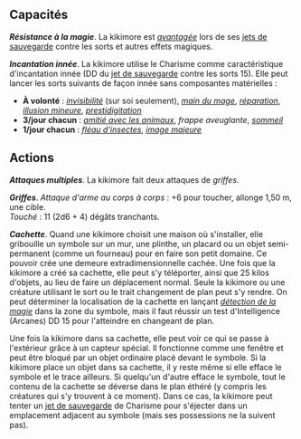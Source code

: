 ## Capacités
_**Résistance à la magie**_. La kikimore est [_avantagée_](/utiliser-les-caracteristiques/#avantage-et-desavantage) lors de ses [jets de sauvegarde](/utiliser-les-caracteristiques/#jets-de-sauvegarde) contre les sorts et autres effets magiques.

_**Incantation innée**_. La kikimore utilise le Charisme comme caractéristique d'incantation innée (DD du [jet de sauvegarde](/utiliser-les-caracteristiques/#jets-de-sauvegarde) contre les sorts 15). Elle peut lancer les sorts suivants de façon innée sans composantes matérielles :
* **À volonté** : [_invisibilité_](/grimoire/invisibilite/) (sur soi seulement), [_main du mage_](/grimoire/main-du-mage/), [_réparation_](/grimoire/reparation/), [_illusion mineure_](/grimoire/illusion-mineure/), [_prestidigitation_](/grimoire/prestidigitation/)
* **3/jour chacun** : [_amitié avec les animaux_](/grimoire/amitie-avec-les-animaux/), _frappe aveuglante_, [_sommeil_](/grimoire/sommeil/)
* **1/jour chacun** : [_fléau d'insectes_](/grimoire/fleau-d-insectes/), [_image majeure_](/grimoire/image-majeure/)

## Actions
_**Attaques multiples**_. La kikimore fait deux attaques de _griffes_.

_**Griffes**_. _Attaque d'arme au corps à corps_ : +6 pour toucher, allonge 1,50 m, une cible.  
_Touché_ : 11 (2d6 + 4) dégâts tranchants.

_**Cachette**_. Quand une kikimore choisit une maison où s'installer, elle gribouille un symbole sur un mur, une plinthe, un placard ou un objet semi-permanent (comme un fourneau) pour en faire son petit domaine. Ce pouvoir crée une demeure extradimensionnelle cachée. Une fois que la kikimore a créé sa cachette, elle peut s'y téléporter, ainsi que 25 kilos d'objets, au lieu de faire un déplacement normal. Seule la kikimore ou une créature utilisant le sort ou le trait changement de plan peut s'y rendre. On peut déterminer la localisation de la cachette en lançant [_détection de la magie_](/grimoire/detection-de-la-magie/) dans la zone du symbole, mais il faut réussir un test d'Intelligence (Arcanes) DD 15 pour l'atteindre en changeant de plan.

Une fois la kikimore dans sa cachette, elle peut voir ce qui se passe à l'extérieur grâce à un capteur spécial. Il fonctionne comme une fenêtre et peut être bloqué par un objet ordinaire placé devant le symbole. Si la kikimore place un objet dans sa cachette, il y reste même si elle efface le symbole et le trace ailleurs. Si quelqu'un d'autre efface le symbole, tout le contenu de la cachette se déverse dans le plan éthéré (y compris les créatures qui s'y trouvent à ce moment). Dans ce cas, la kikimore peut tenter un [jet de sauvegarde](/utiliser-les-caracteristiques/#jets-de-sauvegarde) de Charisme pour s'éjecter dans un emplacement adjacent au symbole (mais ses possessions ne la suivent pas).
